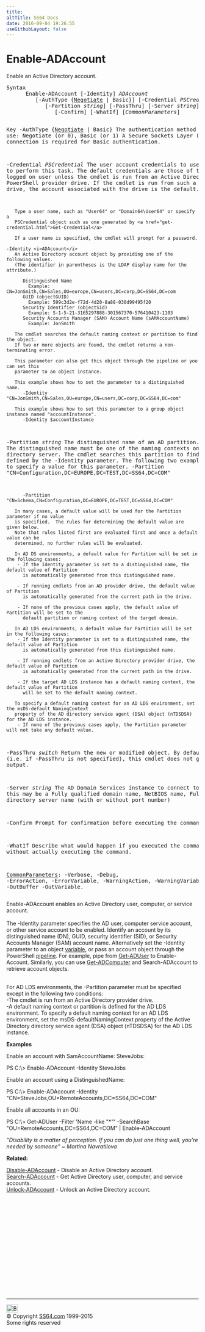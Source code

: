 ```yaml
---
title:
altTitle: SS64 Docs
date: 2016-09-04 19:26:55
useGithubLayout: false
---
```

<!-- #BeginLibraryItem "/Library/head_ps.lbi" --><!-- #EndLibraryItem --><h1>Enable-ADAccount</h1> 
<p>Enable an Active Directory account.</p>
<pre>Syntax
      Enable-ADAccount [-Identity] <i>ADAccount</i>
         [-AuthType {<u>Negotiate</u> | Basic}] [-Credential <i>PSCredential</i>]
            [-Partition <i>string</i>] [-PassThru] [-Server <i>string</i>]
               [-Confirm] [-WhatIf] [<i>CommonParameters</i>]

Key
   -AuthType {<u>Negotiate</u> | Basic}
       The authentication method to use: Negotiate (or 0), Basic (or 1)
       A Secure Sockets Layer (SSL) connection is required for Basic authentication.

   -Credential <i>PSCredential</i>
       The user account credentials to use to perform this task.
       The default credentials are those of the currently logged on user unless the
       cmdlet is run from an Active Directory PowerShell provider drive.
       If the cmdlet is run from such a provider drive, the account associated with the drive is the default.

       Type a user name, such as "User64" or "Domain64\User64" or specify a
       PSCredential object such as one generated by <a href="get-credential.html">Get-Credential</a> 

       If a user name is specified, the cmdlet will prompt for a password.

    -Identity <i>ADAccount</i>
       An Active Directory account object by providing one of the following values.
       (The identifier in parentheses is the LDAP display name for the attribute.)

          Distinguished Name 
            Example: CN=JonSmith,CN=Sales,OU=europe,CN=users,DC=corp,DC=SS64,DC=com 
          GUID (objectGUID) 
            Example: 599c3d2e-f72d-4d20-8a88-030d99495f20
          Security Identifier (objectSid) 
            Example: S-1-5-21-3165297888-301567370-576410423-1103
          Security Accounts Manager (SAM) Account Name (sAMAccountName)
            Example: JonSmith

       The cmdlet searches the default naming context or partition to find the object.
       If two or more objects are found, the cmdlet returns a non-terminating error.

       This parameter can also get this object through the pipeline or you can set this
       parameter to an object instance.

       This example shows how to set the parameter to a distinguished name.
          -Identity  "CN=JonSmith,CN=Sales,OU=europe,CN=users,DC=corp,DC=SS64,DC=com"

       This example shows how to set this parameter to a group object instance named "accountInstance".
          -Identity $accountInstance
             
   -Partition <i>string</i>
       The distinguished name of an AD partition.
       The distinguished name must be one of the naming contexts on the current
       directory server. The cmdlet searches this partition to find the object defined by
       the -Identity parameter. 
       The following two examples show how to specify a value for this parameter.
          -Partition "CN=Configuration,DC=EUROPE,DC=TEST,DC=SS64,DC=COM"
         
          -Partition "CN=Schema,CN=Configuration,DC=EUROPE,DC=TEST,DC=SS64,DC=COM"
          
       In many cases, a default value will be used for the Partition parameter if no value
       is specified.  The rules for determining the default value are given below.
       Note that rules listed first are evaluated first and once a default value can be
       determined, no further rules will be evaluated.
        
       In AD DS environments, a default value for Partition will be set in the following cases:
        - If the Identity parameter is set to a distinguished name, the default value of Partition
          is automatically generated from this distinguished name.

        - If running cmdlets from an AD provider drive, the default value of Partition
          is automatically generated from the current path in the drive.

        - If none of the previous cases apply, the default value of Partition will be set to the
          default partition or naming context of the target domain.
        
       In AD LDS environments, a default value for Partition will be set in the following cases: 
        - If the Identity parameter is set to a distinguished name, the default value of Partition
          is automatically generated from this distinguished name. 

        - If running cmdlets from an Active Directory provider drive, the default value of Partition
          is automatically generated from the current path in the drive.

        - If the target AD LDS instance has a default naming context, the default value of Partition
          will be set to the default naming context.

       To specify a default naming context for an AD LDS environment, set the msDS-default NamingContext
       property of the AD directory service agent (DSA) object (nTDSDSA) for the AD LDS instance.
        - If none of the previous cases apply, the Partition parameter will not take any default value.
        
   -PassThru <i>switch</i>
       Return the new or modified object.
       By default (i.e. if -PassThru is not specified), this cmdlet does not generate any output.
        
   -Server <i>string</i>
       The AD Domain Services instance to connect to, this may be a Fully qualified domain name,
       NetBIOS name, Fully qualified directory server name (with or without port number)

   -Confirm
       Prompt for confirmation before executing the command.

   -WhatIf
       Describe what would happen if you executed the command without actually executing the command.

   <a href="common.html">CommonParameters</a>:
       -Verbose, -Debug, -ErrorAction, -ErrorVariable, -WarningAction, -WarningVariable,
       -OutBuffer -OutVariable.</pre>
<p>Enable-ADAccount  enables an Active Directory user, computer, or service account.<br>
<br>
The -Identity parameter specifies the AD user, computer service account, or other service account to be enabled. Identify an account by its distinguished name (DN), GUID, security identifier (SID), 
or Security Accounts Manager (SAM) account name. Alternatively set the -Identity parameter to an object <a href="syntax-variables.html">variable</a>, or  pass an account object through the PowerShell <a href="syntax-pipeline.html">pipeline</a>. For 
example, pipe from <a href="get-aduser.html">Get-ADUser</a> to Enable-Account. Similarly, you can use <a href="get-adcomputer.html">Get-ADComputer</a> and Search-ADAccount to retrieve account objects.<br>
<br>

For AD LDS environments, the <span class="code">-Partition</span> parameter must be specified except in the following two conditions:<br>
-The cmdlet is run from an Active Directory provider drive.<br>
-A default naming context or partition is defined for the AD LDS environment. To specify a default naming context
for an AD LDS environment, set the msDS-defaultNamingContext property of the Active Directory directory service agent (DSA) object (nTDSDSA) for the AD LDS instance.</p>
<p><b>Examples</b></p>
<p>Enable an account with SamAccountName: SteveJobs:</p>
<p><span class="code">PS C:\&gt; Enable-ADAccount -Identity SteveJobs</span></p>
<p>Enable an account using a DistinguishedName: </p>
<p><span class="code">PS C:\&gt; Enable-ADAccount -Identity "CN=SteveJobs,OU=RemoteAccounts,DC=SS64,DC=COM"</span></p>
<p>Enable all accounts in an OU: </p>
<p><span class="code">PS C:\&gt; Get-ADUser -Filter 'Name -like "*"' -SearchBase "OU=RemoteAccounts,DC=SS64,DC=COM" | Enable-ADAccount</span></p>
<p class="quote"><i>“Disability is a matter of perception. If you can do just one thing well, you're needed by someone” ~ Martina Navratilova</i></p>
<p><b>Related:</b></p>
<p><a href="disable-adaccount.html">Disable-ADAccount</a> - Disable an Active Directory account. <br>
<a href="search-adaccount.html">Search-ADAccount</a> - Get Active Directory user, computer, and service accounts. <br>
<a href="unlock-adaccount.html">Unlock-ADAccount</a> - Unlock an Active Directory account.</p><!-- #BeginLibraryItem "/Library/foot_ps.lbi" --><p>
<!-- PowerShell300 -->
<ins class="adsbygoogle" style="display:inline-block;width:300px;height:250px" data-ad-client="ca-pub-6140977852749469" data-ad-slot="6253539900"></ins>
<script>
(adsbygoogle = window.adsbygoogle || []).push({});
</script></p>
<hr>
<div id="bl" class="footer"><a href="enable-adaccount.html#"><img src="../images/top.png" width="30" height="22" alt="Back to the Top"></a></div>
<div id="br" class="footer, tagline">© Copyright <a href="http://ss64.com/">SS64.com</a> 1999-2015<br>
Some rights reserved</div><!-- #EndLibraryItem -->

